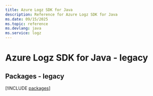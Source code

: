 ```yaml
---
title: Azure Logz SDK for Java
description: Reference for Azure Logz SDK for Java
ms.date: 09/15/2025
ms.topic: reference
ms.devlang: java
ms.service: logz
---
```

# Azure Logz SDK for Java - legacy
## Packages - legacy
[!INCLUDE [packages](logz-index.md)]